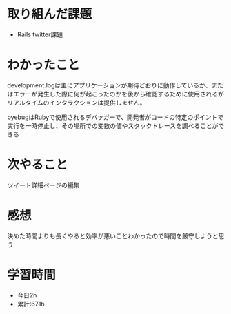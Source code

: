 # 取り組んだ課題
  - Rails twitter課題
# わかったこと
development.logは主にアプリケーションが期待どおりに動作しているか、またはエラーが発生した際に何が起こったのかを後から確認するために使用されるがリアルタイムのインタラクションは提供しません。

byebugはRubyで使用されるデバッガーで、開発者がコードの特定のポイントで実行を一時停止し、その場所での変数の値やスタックトレースを調べることができる


# 次やること
ツイート詳細ページの編集

# 感想
決めた時間よりも長くやると効率が悪いことわかったので時間を厳守しようと思う

# 学習時間
- 今日2h
- 累計:671h